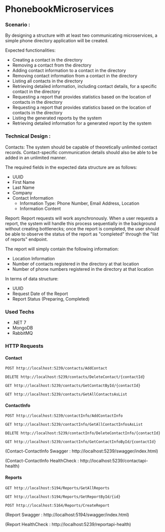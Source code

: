 # PhonebookMicroservices

### Scenario : 

By designing a structure with at least two communicating microservices, a simple phone directory application will be created.

Expected functionalities:

- Creating a contact in the directory
- Removing a contact from the directory
- Adding contact information to a contact in the directory
- Removing contact information from a contact in the directory
- Listing all contacts in the directory
- Retrieving detailed information, including contact details, for a specific contact in the directory
- Requesting a report that provides statistics based on the location of contacts in the directory
- Requesting a report that provides statistics based on the location of contacts in the directory
- Listing the generated reports by the system
- Retrieving detailed information for a generated report by the system

### Technical Design : 

Contacts: The system should be capable of theoretically unlimited contact records. Contact-specific communication details should also be able to be added in an unlimited manner.

The required fields in the expected data structure are as follows:

- UUID
- First Name
- Last Name
- Company
- Contact Information
  - Information Type: Phone Number, Email Address, Location
  - Information Content

Report: Report requests will work asynchronously. When a user requests a report, the system will handle this process sequentially in the background without creating bottlenecks; once the report is completed, the user should be able to observe the status of the report as "completed" through the "list of reports" endpoint.

The report will simply contain the following information:

- Location Information
- Number of contacts registered in the directory at that location
- Number of phone numbers registered in the directory at that location

In terms of data structure:

- UUID
- Request Date of the Report
- Report Status (Preparing, Completed)

### Used Techs
- .NET 7
- MongoDB
- RabbitMQ

### HTTP Requests 
#### Contact
`
  POST http://localhost:5239/contacts/AddContact
`

`
  DELETE http://localhost:5239/contacts/DeleteContact/{contactId}
`

`
  GET http://localhost:5239/contacts/GetContactById/{contactId}
`

`
  GET http://localhost:5239/contacts/GetAllContactsAsList
`

#### ContactInfo
`
  POST http://localhost:5239/contactInfo/AddContactInfo
`

`
  GET http://localhost:5239/contactInfo/GetAllContactInfosAsList
`

`
  DELETE http://localhost:5239/contactInfo/DeleteContactInfo/{contactId}
`

`
  GET http://localhost:5239/contactInfo/GetContactInfoById/{contactId}
`

(Contact-ContactInfo Swagger : http://localhost:5239/swagger/index.html)

(Contact-ContactInfo HealthCheck : http://localhost:5239/contactapi-health)

#### Reports

`
  GET http://localhost:5194/Reports/GetAllReports
`

`
  GET http://localhost:5194/Reports/GetReportById/{id}
`

`
  POST http://localhost:5164/Reports/CreateReport
`

(Report Swagger : http://localhost:5194/swagger/index.html)

(Report HealthCheck : http://localhost:5239/reportapi-health)

